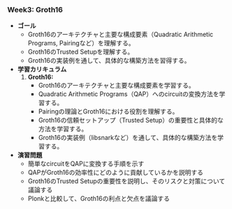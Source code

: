 ### Week3: Groth16

- **ゴール**
    - Groth16のアーキテクチャと主要な構成要素（Quadratic Arithmetic Programs, Pairingなど）を理解する。
    - Groth16のTrusted Setupを理解する。
    - Groth16の実装例を通して、具体的な構築方法を習得する。
- **学習カリキュラム**
    1. **Groth16:**
        - Groth16のアーキテクチャと主要な構成要素を学習する。
        - Quadratic Arithmetic Programs（QAP）へのcircuitの変換方法を学習する。
        - Pairingの理論とGroth16における役割を理解する。
        - Groth16の信頼セットアップ（Trusted Setup）の重要性と具体的な方法を学習する。
        - Groth16の実装例（libsnarkなど）を通して、具体的な構築方法を学習する。
- **演習問題**
    - 簡単なcircuitをQAPに変換する手順を示す
    - QAPがGroth16の効率性にどのように貢献しているかを説明する
    - Groth16のTrusted Setupの重要性を説明し、そのリスクと対策について議論する
    - Plonkと比較して、Groth16の利点と欠点を議論する

